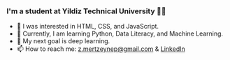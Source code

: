 ### I'm a student at Yildiz Technical University 👩‍🎓

 - 🍂 I was interested in HTML, CSS, and JavaScript.
 - 🌱 Currently, I am learning Python, Data Literacy, and Machine Learning.
 - 🎯 My next goal is deep learning.
 - 📫 How to reach me: [z.mertzeynep@gmail.com](mailto:z.mertzeynep@gmail.com) & [LinkedIn ](www.linkedin.com/in/zeynep-mert-38139a1b6)

